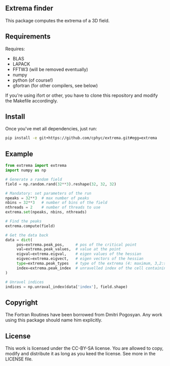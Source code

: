 Extrema finder
--------------

This package computes the extrema of a 3D field.

Requirements
------------
Requires:
* BLAS
* LAPACK
* FFTW3 (will be removed eventually)
* numpy
* python (of course!)
* gfortran (for other compilers, see below)

If you're using ifort or other, you have to clone this repository and modify the Makefile accordingly.


Install
-------
Once you've met all dependencies, just run:
```sh
pip install -e git+https://github.com/cphyc/extrema.git#egg=extrema
```

Example
-------
```python
from extrema import extrema
import numpy as np

# Generate a random field
field = np.random.rand(32**3).reshape(32, 32, 32)

# Mandatory: set parameters of the run
npeaks = 32**3  # max number of peaks
nbins = 32**3   # number of bins of the field
nthreads = 2    # number of threads to use
extrema.set(npeaks, nbins, nthreads)

# Find the peaks
extrema.compute(field)

# Get the data back
data = dict(
     pos=extrema.peak_pos,     # pos of the critical point
     val=extrema.peak_values,  # value at the point
     eigval=extrema.eigval,    # eigen values of the hessian
     eigvec=extrema.eigvect,   # eigen vectors of the hessian
     type=extrema.peak_types   # type of the extrema (4: maximum, 3,2:saddle point, 1:minimum)
     index=extrema.peak_index  # unravelled index of the cell containing the critical point
)

# Unravel indices
indices = np.unraval_index(data['index'], field.shape)
```


Copyright
---------
The Fortran Routines have been borrowed from Dmitri Pogosyan. Any work using this package should name him explicitly.

License
-------
This work is licensed under the CC-BY-SA license. You are allowed to copy, modify and distribute it as long as you keed the license. See more in the LICENSE file.
